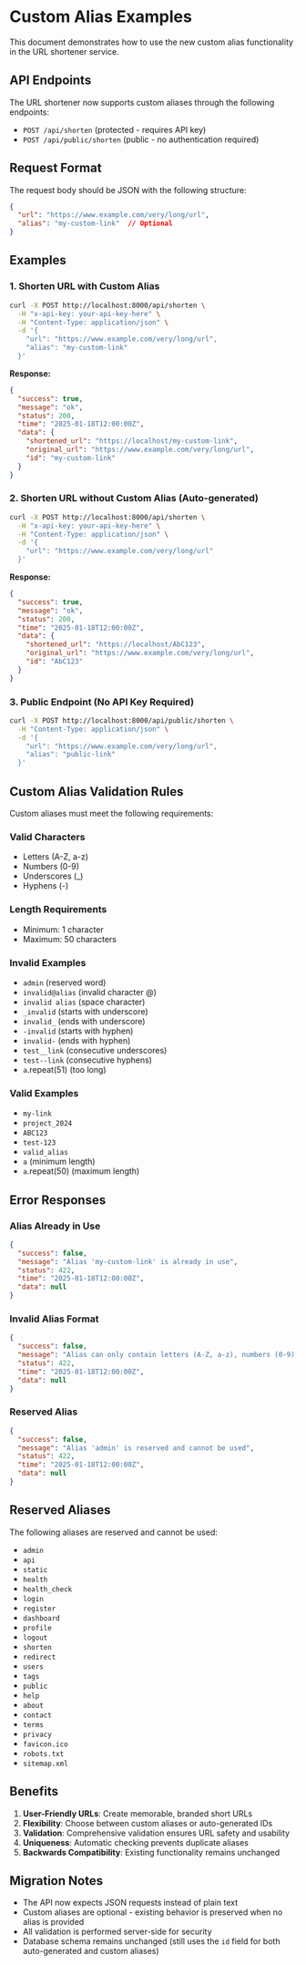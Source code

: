 # Custom Alias Examples

This document demonstrates how to use the new custom alias functionality in the URL shortener service.

## API Endpoints

The URL shortener now supports custom aliases through the following endpoints:
- `POST /api/shorten` (protected - requires API key)
- `POST /api/public/shorten` (public - no authentication required)

## Request Format

The request body should be JSON with the following structure:

```json
{
  "url": "https://www.example.com/very/long/url",
  "alias": "my-custom-link"  // Optional
}
```

## Examples

### 1. Shorten URL with Custom Alias

```bash
curl -X POST http://localhost:8000/api/shorten \
  -H "x-api-key: your-api-key-here" \
  -H "Content-Type: application/json" \
  -d '{
    "url": "https://www.example.com/very/long/url",
    "alias": "my-custom-link"
  }'
```

**Response:**
```json
{
  "success": true,
  "message": "ok",
  "status": 200,
  "time": "2025-01-18T12:00:00Z",
  "data": {
    "shortened_url": "https://localhost/my-custom-link",
    "original_url": "https://www.example.com/very/long/url",
    "id": "my-custom-link"
  }
}
```

### 2. Shorten URL without Custom Alias (Auto-generated)

```bash
curl -X POST http://localhost:8000/api/shorten \
  -H "x-api-key: your-api-key-here" \
  -H "Content-Type: application/json" \
  -d '{
    "url": "https://www.example.com/very/long/url"
  }'
```

**Response:**
```json
{
  "success": true,
  "message": "ok",
  "status": 200,
  "time": "2025-01-18T12:00:00Z",
  "data": {
    "shortened_url": "https://localhost/AbC123",
    "original_url": "https://www.example.com/very/long/url",
    "id": "AbC123"
  }
}
```

### 3. Public Endpoint (No API Key Required)

```bash
curl -X POST http://localhost:8000/api/public/shorten \
  -H "Content-Type: application/json" \
  -d '{
    "url": "https://www.example.com/very/long/url",
    "alias": "public-link"
  }'
```

## Custom Alias Validation Rules

Custom aliases must meet the following requirements:

### Valid Characters
- Letters (A-Z, a-z)
- Numbers (0-9)
- Underscores (_)
- Hyphens (-)

### Length Requirements
- Minimum: 1 character
- Maximum: 50 characters

### Invalid Examples
- `admin` (reserved word)
- `invalid@alias` (invalid character @)
- `invalid alias` (space character)
- `_invalid` (starts with underscore)
- `invalid_` (ends with underscore)
- `-invalid` (starts with hyphen)
- `invalid-` (ends with hyphen)
- `test__link` (consecutive underscores)
- `test--link` (consecutive hyphens)
- `a`.repeat(51) (too long)

### Valid Examples
- `my-link`
- `project_2024`
- `ABC123`
- `test-123`
- `valid_alias`
- `a` (minimum length)
- `a`.repeat(50) (maximum length)

## Error Responses

### Alias Already in Use
```json
{
  "success": false,
  "message": "Alias 'my-custom-link' is already in use",
  "status": 422,
  "time": "2025-01-18T12:00:00Z",
  "data": null
}
```

### Invalid Alias Format
```json
{
  "success": false,
  "message": "Alias can only contain letters (A-Z, a-z), numbers (0-9), underscores (_), and hyphens (-)",
  "status": 422,
  "time": "2025-01-18T12:00:00Z",
  "data": null
}
```

### Reserved Alias
```json
{
  "success": false,
  "message": "Alias 'admin' is reserved and cannot be used",
  "status": 422,
  "time": "2025-01-18T12:00:00Z",
  "data": null
}
```

## Reserved Aliases

The following aliases are reserved and cannot be used:
- `admin`
- `api`
- `static`
- `health`
- `health_check`
- `login`
- `register`
- `dashboard`
- `profile`
- `logout`
- `shorten`
- `redirect`
- `users`
- `tags`
- `public`
- `help`
- `about`
- `contact`
- `terms`
- `privacy`
- `favicon.ico`
- `robots.txt`
- `sitemap.xml`

## Benefits

1. **User-Friendly URLs**: Create memorable, branded short URLs
2. **Flexibility**: Choose between custom aliases or auto-generated IDs
3. **Validation**: Comprehensive validation ensures URL safety and usability
4. **Uniqueness**: Automatic checking prevents duplicate aliases
5. **Backwards Compatibility**: Existing functionality remains unchanged

## Migration Notes

- The API now expects JSON requests instead of plain text
- Custom aliases are optional - existing behavior is preserved when no alias is provided
- All validation is performed server-side for security
- Database schema remains unchanged (still uses the `id` field for both auto-generated and custom aliases)
